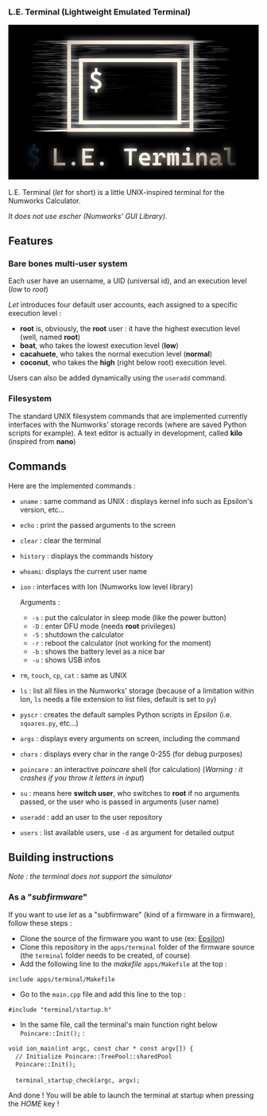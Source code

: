 ### L.E. Terminal (Lightweight Emulated Terminal)

![Logo](res/logo.png)

L.E. Terminal (*let* for short) is a little UNIX-inspired terminal for the Numworks Calculator. 

*It does not use escher (Numworks' GUI Library)*.

## Features

### Bare bones multi-user system
Each user have an username, a UID (universal id), and an execution level (*low* to *root*)

*Let* introduces four default user accounts, each assigned to a specific execution level : 

+ **root** is, obviously, the **root** user : it have the highest execution level (well, named **root**)
+ **boat**, who takes the lowest execution level (**low**)
+ **cacahuete**, who takes the normal execution level (**normal**)
+ **coconut**, who takes the **high** (right below root) execution level.

Users can also be added dynamically using the `useradd` command.

### Filesystem

The standard UNIX filesystem commands that are implemented currently interfaces with the Numworks' storage records (where are saved Python scripts for example). A text editor is actually in development, called **kilo** (inspired from **nano**)

## Commands

Here are the implemented commands : 
+ `uname` : same command as UNIX : displays kernel info such as Epsilon's version, etc...
+ `echo` : print the passed arguments to the screen
+ `clear` : clear the terminal
+ `history` : displays the commands history
+ `whoami`: displays the current user name
+ `ion` : interfaces with Ion (Numworks low level library)

    Arguments : 
    + `-s` : put the calculator in sleep mode (like the power button)
    + `-D` : enter DFU mode (needs **root** privileges)
    + `-S` : shutdown the calculator
    + `-r` : reboot the calculator (not working for the moment)
    + `-b` : shows the battery level as a nice bar
    + `-u` : shows USB infos
+ `rm`, `touch`, `cp`, `cat` : same as UNIX
+ `ls` : list all files in the Numworks' storage (because of a limitation within Ion, `ls` needs a file extension to list files, default is set to `py`)
+ `pyscr` : creates the default samples Python scripts in *Epsilon* (i.e. `squares.py`, etc...)
+ `args` : displays every arguments on screen, including the command
+ `chars` : displays every char in the range 0-255 (for debug purposes)
+ `poincare` : an interactive *poincare* shell (for calculation) (*Warning : it crashes if you throw it letters in input*)
+ `su` : means here **switch user**, who switches to **root** if no arguments passed, or the user who is passed in arguments (user name)
+ `useradd` : add an user to the user repository
+ `users` : list available users, use `-d` as argument for detailed output

## Building instructions

*Note : the terminal does not support the simulator*

### As a "*subfirmware*"
If you want to use *let* as a "subfirmware" (kind of a firmware in a firmware), follow these steps : 

+ Clone the source of the firmware you want to use (ex: [Epsilon](https://github.com/numworks/epsilon))
+ Clone this repository in the `apps/terminal` folder of the firmware source (the `terminal` folder needs to be created, of course)
+ Add the following line to the *makefile* `apps/Makefile` at the top : 
```
include apps/terminal/Makefile
```
+ Go to the `main.cpp` file and add this line to the top :
```
#include "terminal/startup.h"
```
+ In the same file, call the terminal's main function right below `Poincare::Init();` : 
```
void ion_main(int argc, const char * const argv[]) {
  // Initialize Poincare::TreePool::sharedPool
  Poincare::Init();

  terminal_startup_check(argc, argv);
```
And done ! You will be able to launch the terminal at startup when pressing the *HOME* key !